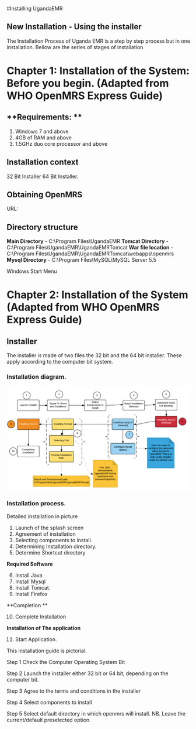 #Installing UgandaEMR
## New Installation - Using the installer 
The Installation Process of Uganda EMR is a step by step process but in one installation. Bellow are the series of stages of installation


# Chapter 1: Installation of the System: Before you begin. (Adapted from WHO OpenMRS Express Guide) 




## **Requirements: **

1. Windows 7 and above
2. 4GB of RAM and above
3. 1.5GHz duo core processor and above 


## Installation context
32 Bit Installer
64 Bit Installer.


## Obtaining OpenMRS 


URL:


## **Directory structure**

**Main Directory** - C:\Program Files\UgandaEMR
**Tomcat Directory** - C:\Program Files\UgandaEMR\UgandaEMRTomcat
**War file location** - C:\Program Files\UgandaEMR\UgandaEMRTomcat\webapps\openmrs
**Mysql Directory** - C:\Program Files\MySQL\MySQL Server 5.5


Windows Start Menu



# Chapter 2: Installation of the System (Adapted from WHO OpenMRS Express Guide)

 


## Installer

The installer is made of two files the 32 bit and the 64 bit installer. These apply according to the computer bit system.


### Installation diagram.
![](installation_process.png)


### Installation process.


Detailed installation in picture
1. Launch of the splash screen
2. Agreement of installation
3. Selecting components to install.
4. Determining Installation directory.
5. Determine Shortcut directory

**Required Software**

6. Install Java
7. Install Mysql
8. Install Tomcat.
9. Install Firefox


**Completion **

10. Complete Installation

**Installation of The application**

11. Start Application.


This installation guide is pictorial.

Step 1 Check the Computer Operating System Bit

Step 2 Launch the installer either 32 bit or 64 bit, depending on the computer bit.

Step 3 Agree to the terms and conditions in the installer

Step 4 Select components to install

Step 5 Select default directory in which openmrs will install. NB. Leave the current/default preselected option.



